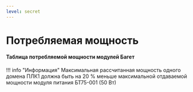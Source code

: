 ```yaml
---
level: secret
---
```


# Потребляемая мощность
#### Таблица потребляемой мощности модулей Багет

!!! info "Информация"
    Максимальная рассчитанная мощность одного домена ПЛК1 должна быть на 20 % меньше максимальной отдаваемой мощности модуля питания БТ75-001 (50 Вт)

<!DOCTYPE html>
<html>
<head>
    <title>Таблица индикаторов</title>
    <style>
        table {
            border-collapse: collapse;
            width: 100%;
        }
        th, td {
            border: 1px solid #ddd;
            padding: 8px;
        }
        th {
            background-color: #f5f5f5;
        }
        
        /* Левый столбец - выравнивание по левому краю */
        table thead tr th:first-child,
        table tbody tr td:first-child {
            text-align: left !important;
        }

        /* Правый столбец - выравнивание по центру */
        table thead tr th:last-child,
        table tbody tr td:last-child {
            text-align: center !important;
        }
    </style>
</head>
<body>
    <table>
        <colgroup>
            <col style="width: 70%">
            <col style="width: 30%">
        </colgroup>
        <thead>
            <tr>
                <th>Наименование модуля</th>
                <th>Потребляемая мощность, Вт</th>
            </tr>
        </thead>
        <tbody>
            <tr>
                <td><strong>БТ75-201</strong></td>
                <td>15,6</td>
            </tr>
            <tr>
                <td><strong>БТ75-201А</strong></td>
                <td>15,6</td>
            </tr>
            <tr>
                <td><strong>БТ75-201Б</strong></td>
                <td>10,6</td>
            </tr>
            <tr>
                <td><strong>БТ75-201В</strong></td>
                <td>10,6</td>
            </tr>
            <tr>
                <td><strong>БТ75-401</strong></td>
                <td>1,5</td>
            </tr>
            <tr>
                <td><strong>БТ75-402</strong></td>
                <td>1,0</td> 
            </tr>
            <tr>
                <td><strong>БТ75-403</strong></td>
                <td>1,0</td>
            </tr>
            <tr>
                <td><strong>БТ75-403А</strong></td>
                <td>1,0</td>
            </tr>
            <tr>
                <td><strong>БТ75-403Б</strong></td>
                <td>1,0</td>
            </tr>
            <tr>
                <td><strong>БТ75-404</strong></td>
                <td>0,6</td>
            </tr>
            <tr>
                <td><strong>БТ75-404А</strong></td>
                <td>0,6</td>
            </tr>
            <tr>
                <td><strong>БТ75-405</strong></td>
                <td>1,5</td>
            </tr>
            <tr>
                <td><strong>БТ75-405А</strong></td>
                <td>1,0</td>
            </tr>
            <tr>
                <td><strong>БТ75-406</strong></td>
                <td>1,5</td>
            </tr>
            <tr>
                <td><strong>БТ75-407</strong></td>
                <td>1,0</td>
            </tr>
            <tr>
                <td><strong>БТ75-408</strong></td>
                <td>15,0</td>
            </tr>
            <tr>
                <td><strong>БТ75-409</strong></td>
                <td>1,5</td>
            </tr>
            <tr>
                <td><strong>БТ75-251</strong></td>
                <td>1,0</td>
            </tr>
            <tr>
                <td><strong>БТ75-251А</strong></td>
                <td>1,2</td>
            </tr>
        </tbody>
    </table>
</body>
</html>

